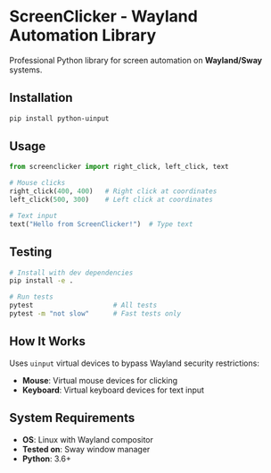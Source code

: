 # ScreenClicker - Wayland Automation Library

Professional Python library for screen automation on **Wayland/Sway** systems.

## Installation

```bash
pip install python-uinput
```

## Usage

```python
from screenclicker import right_click, left_click, text

# Mouse clicks
right_click(400, 400)   # Right click at coordinates
left_click(500, 300)    # Left click at coordinates

# Text input
text("Hello from ScreenClicker!")  # Type text
```

## Testing

```bash
# Install with dev dependencies
pip install -e .

# Run tests
pytest                    # All tests
pytest -m "not slow"      # Fast tests only
```

## How It Works

Uses `uinput` virtual devices to bypass Wayland security restrictions:
- **Mouse**: Virtual mouse devices for clicking
- **Keyboard**: Virtual keyboard devices for text input

## System Requirements

- **OS**: Linux with Wayland compositor
- **Tested on**: Sway window manager  
- **Python**: 3.6+